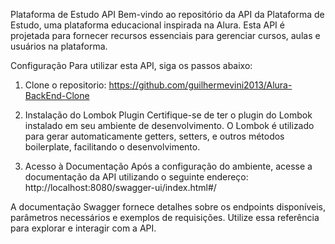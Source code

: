 Plataforma de Estudo API
Bem-vindo ao repositório da API da Plataforma de Estudo, uma plataforma educacional inspirada na Alura. Esta API é projetada para fornecer recursos essenciais para gerenciar cursos, aulas e usuários na plataforma.

Configuração
Para utilizar esta API, siga os passos abaixo:

1. Clone o repositorio: https://github.com/guilhermevini2013/Alura-BackEnd-Clone

2. Instalação do Lombok Plugin
Certifique-se de ter o plugin do Lombok instalado em seu ambiente de desenvolvimento. O Lombok é utilizado para gerar automaticamente getters, setters, e outros métodos boilerplate, facilitando o desenvolvimento.

3. Acesso à Documentação
Após a configuração do ambiente, acesse a documentação da API utilizando o seguinte endereço:
http://localhost:8080/swagger-ui/index.html#/

A documentação Swagger fornece detalhes sobre os endpoints disponíveis, parâmetros necessários e exemplos de requisições. Utilize essa referência para explorar e interagir com a API.
